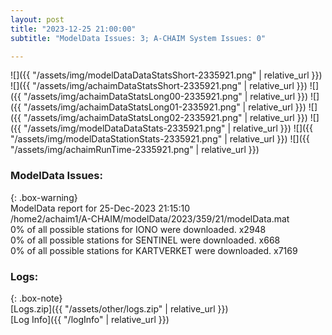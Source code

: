 ```yaml
---
layout: post
title: "2023-12-25 21:00:00"
subtitle: "ModelData Issues: 3; A-CHAIM System Issues: 0"

---
```


![]({{ "/assets/img/modelDataDataStatsShort-2335921.png" | relative_url }})
![]({{ "/assets/img/achaimDataStatsShort-2335921.png" | relative_url }})
![]({{ "/assets/img/achaimDataStatsLong00-2335921.png" | relative_url }})
![]({{ "/assets/img/achaimDataStatsLong01-2335921.png" | relative_url }})
![]({{ "/assets/img/achaimDataStatsLong02-2335921.png" | relative_url }})
![]({{ "/assets/img/modelDataDataStats-2335921.png" | relative_url }})
![]({{ "/assets/img/modelDataStationStats-2335921.png" | relative_url }})
![]({{ "/assets/img/achaimRunTime-2335921.png" | relative_url }})


### ModelData Issues:  
  
{: .box-warning}  
 ModelData report for 25-Dec-2023 21:15:10   
 /home2/achaim1/A-CHAIM/modelData/2023/359/21/modelData.mat   
 0% of all possible stations for IONO were downloaded. x2948   
 0% of all possible stations for SENTINEL were downloaded. x668   
 0% of all possible stations for KARTVERKET were downloaded. x7169   
  


### Logs:  
  
{: .box-note}  
[Logs.zip]({{ "/assets/other/logs.zip" | relative_url }})  
[Log Info]({{ "/logInfo" | relative_url }})  
